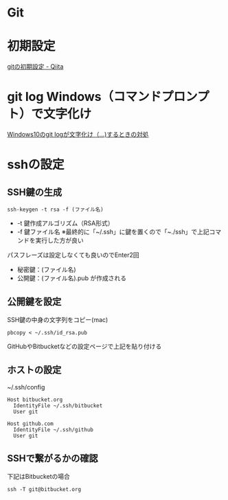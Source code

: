 # Git

# 初期設定

[gitの初期設定 - Qiita](https://qiita.com/suke/items/041cb9c66af96370d51a)

# git log Windows（コマンドプロンプト）で文字化け

[Windows10のgit logが文字化け（<E8><A4>...)するときの対処](https://qiita.com/Tachibana446/items/b6a869afa9959581dfc0)

# sshの設定

## SSH鍵の生成

```
ssh-keygen -t rsa -f (ファイル名)
```

- -t 鍵作成アルゴリズム（RSA形式）
- -f 鍵ファイル名
※最終的に「~/.ssh」に鍵を置くので「~./ssh」で上記コマンドを実行した方が良い

パスフレーズは設定しなくても良いのでEnter2回

- 秘密鍵：(ファイル名)
- 公開鍵：(ファイル名).pub
が作成される

## 公開鍵を設定

SSH鍵の中身の文字列をコピー(mac)

```
pbcopy < ~/.ssh/id_rsa.pub
```

GitHubやBitbucketなどの設定ページで上記を貼り付ける

## ホストの設定

~/.ssh/config

```
Host bitbucket.org
  IdentityFile ~/.ssh/bitbucket
  User git

Host github.com
  IdentityFile ~/.ssh/github
  User git

```

## SSHで繋がるかの確認

下記はBitbucketの場合

```
ssh -T git@bitbucket.org
```
